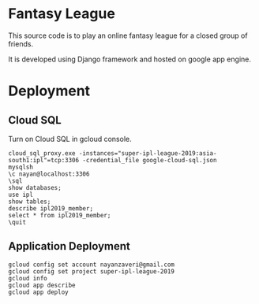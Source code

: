 # Fantasy League
This source code is to play an online fantasy league for a closed group of friends.

It is developed using Django framework and hosted on google app engine. 

# Deployment
## Cloud SQL
Turn on Cloud SQL in gcloud console.
```
cloud_sql_proxy.exe -instances="super-ipl-league-2019:asia-south1:ipl"=tcp:3306 -credential_file google-cloud-sql.json
mysqlsh
\c nayan@localhost:3306
\sql
show databases;
use ipl
show tables;
describe ipl2019_member;
select * from ipl2019_member;
\quit
```
## Application Deployment
```
gcloud config set account nayanzaveri@gmail.com
gcloud config set project super-ipl-league-2019
gcloud info
gcloud app describe
gcloud app deploy
```